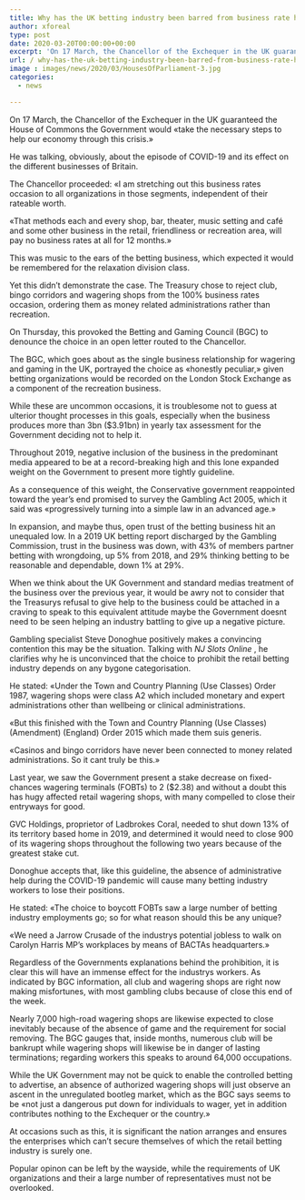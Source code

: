 ```yaml
---
title: Why has the UK betting industry been barred from business rate help
author: xforeal 
type: post
date: 2020-03-20T00:00:00+00:00
excerpt: 'On 17 March, the Chancellor of the Exchequer in the UK guaranteed the House of Commons the Government would "take the necessary steps to help our economy through this crisis '
url: / why-has-the-uk-betting-industry-been-barred-from-business-rate-help/
image : images/news/2020/03/HousesOfParliament-3.jpg
categories:
  - news

---
```

On 17 March, the Chancellor of the Exchequer in the UK guaranteed the House of Commons the Government would &#171;take the necessary steps to help our economy through this crisis.&#187; 

He was talking, obviously, about the episode of COVID-19 and its effect on the different businesses of Britain. 

The Chancellor proceeded: &#171;I am stretching out this business rates occasion to all organizations in those segments, independent of their rateable worth. 

&#171;That methods each and every shop, bar, theater, music setting and café and some other business in the retail, friendliness or recreation area, will pay no business rates at all for 12 months.&#187; 

This was music to the ears of the betting business, which expected it would be remembered for the relaxation division class. 

Yet this didn&#8217;t demonstrate the case. The Treasury chose to reject club, bingo corridors and wagering shops from the 100&percnt; business rates occasion, ordering them as money related administrations rather than recreation. 

On Thursday, this provoked the Betting and Gaming Council (BGC) to denounce the choice in an open letter routed to the Chancellor. 

The BGC, which goes about as the single business relationship for wagering and gaming in the UK, portrayed the choice as &#171;honestly peculiar,&#187; given betting organizations would be recorded on the London Stock Exchange as a component of the recreation business. 

While these are uncommon occasions, it is troublesome not to guess at ulterior thought processes in this goals, especially when the business produces more than 3bn ($3.91bn) in yearly tax assessment for the Government deciding not to help it. 

Throughout 2019, negative inclusion of the business in the predominant media appeared to be at a record-breaking high and this lone expanded weight on the Government to present more tightly guideline. 

As a consequence of this weight, the Conservative government reappointed toward the year&#8217;s end promised to survey the Gambling Act 2005, which it said was &#171;progressively turning into a simple law in an advanced age.&#187; 

In expansion, and maybe thus, open trust of the betting business hit an unequaled low. In a 2019 UK betting report discharged by the Gambling Commission, trust in the business was down, with 43&percnt; of members partner betting with wrongdoing, up 5&percnt; from 2018, and 29&percnt; thinking betting to be reasonable and dependable, down 1&percnt; at 29&percnt;. 

When we think about the UK Government and standard medias treatment of the business over the previous year, it would be awry not to consider that the Treasurys refusal to give help to the business could be attached in a craving to speak to this equivalent attitude maybe the Government doesnt need to be seen helping an industry battling to give up a negative picture. 

Gambling specialist Steve Donoghue positively makes a convincing contention this may be the situation. Talking with _NJ Slots Online_ , he clarifies why he is unconvinced that the choice to prohibit the retail betting industry depends on any bygone categorisation. 

He stated: &#171;Under the Town and Country Planning (Use Classes) Order 1987, wagering shops were class A2 which included monetary and expert administrations other than wellbeing or clinical administrations. 

&#171;But this finished with the Town and Country Planning (Use Classes) (Amendment) (England) Order 2015 which made them suis generis. 

&#171;Casinos and bingo corridors have never been connected to money related administrations. So it cant truly be this.&#187; 

Last year, we saw the Government present a stake decrease on fixed-chances wagering terminals (FOBTs) to 2 ($2.38) and without a doubt this has hugy affected retail wagering shops, with many compelled to close their entryways for good. 

GVC Holdings, proprietor of Ladbrokes Coral, needed to shut down 13&percnt; of its territory based home in 2019, and determined it would need to close 900 of its wagering shops throughout the following two years because of the greatest stake cut. 

Donoghue accepts that, like this guideline, the absence of administrative help during the COVID-19 pandemic will cause many betting industry workers to lose their positions. 

He stated: &#171;The choice to boycott FOBTs saw a large number of betting industry employments go; so for what reason should this be any unique? 

&#171;We need a Jarrow Crusade of the industrys potential jobless to walk on Carolyn Harris MP&#8217;s workplaces by means of BACTAs headquarters.&#187; 

Regardless of the Governments explanations behind the prohibition, it is clear this will have an immense effect for the industrys workers. As indicated by BGC information, all club and wagering shops are right now making misfortunes, with most gambling clubs because of close this end of the week. 

Nearly 7,000 high-road wagering shops are likewise expected to close inevitably because of the absence of game and the requirement for social removing. The BGC gauges that, inside months, numerous club will be bankrupt while wagering shops will likewise be in danger of lasting terminations; regarding workers this speaks to around 64,000 occupations. 

While the UK Government may not be quick to enable the controlled betting to advertise, an absence of authorized wagering shops will just observe an ascent in the unregulated bootleg market, which as the BGC says seems to be &#171;not just a dangerous put down for individuals to wager, yet in addition contributes nothing to the Exchequer or the country.&#187; 

At occasions such as this, it is significant the nation arranges and ensures the enterprises which can&#8217;t secure themselves of which the retail betting industry is surely one. 

Popular opinon can be left by the wayside, while the requirements of UK organizations and their a large number of representatives must not be overlooked.